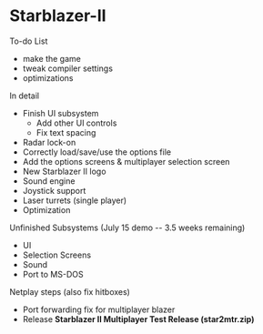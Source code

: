 # Starblazer-II
To-do List
- make the game
- tweak compiler settings
- optimizations

In detail
- Finish UI subsystem
  - Add other UI controls
  - Fix text spacing
- Radar lock-on
- Correctly load/save/use the options file
- Add the options screens & multiplayer selection screen
- New Starblazer II logo
- Sound engine
- Joystick support
- Laser turrets (single player)
- Optimization

Unfinished Subsystems (July 15 demo -- 3.5 weeks remaining)
- UI
- Selection Screens
- Sound
- Port to MS-DOS

Netplay steps (also fix hitboxes)
- Port forwarding fix for multiplayer blazer
- Release **Starblazer II Multiplayer Test Release (star2mtr.zip)**
